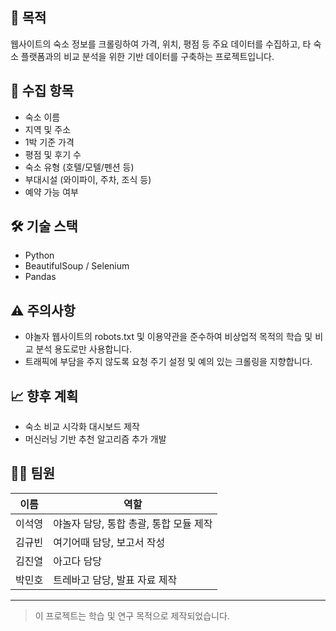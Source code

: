 ## 📌 목적

웹사이트의 숙소 정보를 크롤링하여 가격, 위치, 평점 등 주요 데이터를 수집하고, 타 숙소 플랫폼과의 비교 분석을 위한 기반 데이터를 구축하는 프로젝트입니다.

## 📁 수집 항목

- 숙소 이름
- 지역 및 주소
- 1박 기준 가격
- 평점 및 후기 수
- 숙소 유형 (호텔/모텔/펜션 등)
- 부대시설 (와이파이, 주차, 조식 등)
- 예약 가능 여부

## 🛠 기술 스택

- Python
- BeautifulSoup / Selenium
- Pandas

## ⚠️ 주의사항

- 야놀자 웹사이트의 robots.txt 및 이용약관을 준수하여 비상업적 목적의 학습 및 비교 분석 용도로만 사용합니다.
- 트래픽에 부담을 주지 않도록 요청 주기 설정 및 예의 있는 크롤링을 지향합니다.

## 📈 향후 계획

- 숙소 비교 시각화 대시보드 제작
- 머신러닝 기반 추천 알고리즘 추가 개발

## 👨‍💻 팀원

| 이름     | 역할               |
|----------|--------------------|
| 이석영    | 야놀자 담당, 통합 총괄, 통합 모듈 제작 |
| 김규빈    | 여기어때 담당, 보고서 작성 |
| 김진열    | 아고다 담당          |
| 박민호    | 트레바고 담당, 발표 자료 제작          |

---

> 이 프로젝트는 학습 및 연구 목적으로 제작되었습니다.
